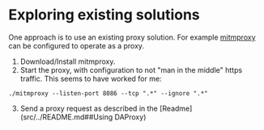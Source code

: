 
# Exploring existing solutions

One approach is to use an existing proxy solution.  For example [mitmproxy](https://mitmproxy.org/) can be configured to operate as a proxy.

1. Download/Install mitmproxy.
2. Start the proxy, with configuration to not "man in the middle" https traffic. This seems to have worked for me:
```
./mitmproxy --listen-port 8086 --tcp ".*" --ignore ".*"
```
3.  Send a proxy request as described in the [Readme](src/../README.md##Using DAProxy)
